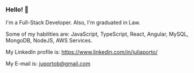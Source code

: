 ### Hello! 👋

I'm a Full-Stack Developer. Also, I'm graduated in Law.

Some of my habilities are: JavaScript, TypeScript, React, Angular, MySQL, MongoDB, NodeJS, AWS Services.

My LinkedIn profile is: https://www.linkedin.com/in/juliaporto/

My E-mail is: juportob@gmail.com
